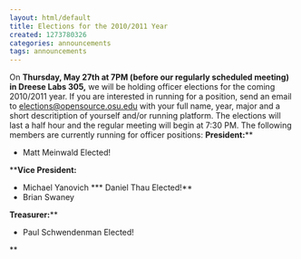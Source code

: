 ```yaml
---
layout: html/default
title: Elections for the 2010/2011 Year
created: 1273780326
categories: announcements
tags: announcements
---
```

On **Thursday, May 27th at 7PM (before our regularly scheduled meeting) in Dreese Labs 305,** we will be holding officer elections for the coming 2010/2011 year. If you are interested in running for a position, send an email to elections@opensource.osu.edu with your full name, year, major and a short descritiption of yourself and/or running platform. The elections will last a half hour and the regular meeting will begin at 7:30 PM. The following members are currently running for officer positions: **President:****

*   Matt Meinwald Elected!

****Vice President:**

*   Michael Yanovich
***   Daniel Thau Elected!**
*   Brian Swaney

**Treasurer:****

*   Paul Schwendenman Elected!

**
